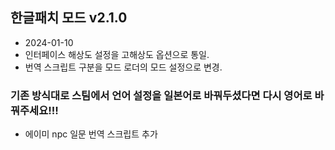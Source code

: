 ## 한글패치 모드 v2.1.0
- 2024-01-10
- 인터페이스 해상도 설정을 고해상도 옵션으로 통일.
- 번역 스크립트 구분을 모드 로더의 모드 설정으로 변경.
### 기존 방식대로 스팀에서 언어 설정을 일본어로 바꿔두셨다면 다시 영어로 바꿔주세요!!!
- 에이미 npc 일문 번역 스크립트 추가
